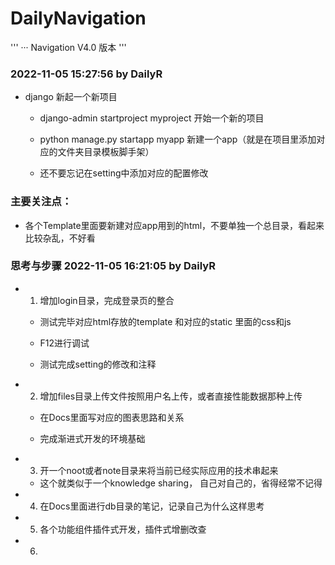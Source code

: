 # DailyNavigation

'''
··· Navigation V4.0 版本 
'''

### 2022-11-05 15:27:56 by DailyR

- django 新起一个新项目

	- django-admin startproject myproject 开始一个新的项目

	- python manage.py startapp myapp 新建一个app（就是在项目里添加对应的文件夹目录模板脚手架）

	- 还不要忘记在setting中添加对应的配置修改

### 主要关注点：

- 各个Template里面要新建对应app用到的html，不要单独一个总目录，看起来比较杂乱，不好看



### 思考与步骤  2022-11-05 16:21:05 by DailyR

- 1. 增加login目录，完成登录页的整合

	- 测试完毕对应html存放的template 和对应的static 里面的css和js

	- F12进行调试

	- 测试完成setting的修改和注释

- 2. 增加files目录上传文件按照用户名上传，或者直接性能数据那种上传

	- 在Docs里面写对应的图表思路和关系

	- 完成渐进式开发的环境基础
	
- 3. 开一个noot或者note目录来将当前已经实际应用的技术串起来

	- 这个就类似于一个knowledge sharing， 自己对自己的，省得经常不记得


- 4. 在Docs里面进行db目录的笔记，记录自己为什么这样思考

- 5. 各个功能组件插件式开发，插件式增删改查

- 6. 